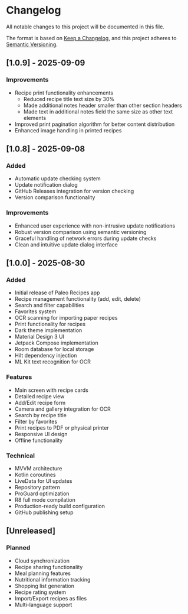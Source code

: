 # Changelog

All notable changes to this project will be documented in this file.

The format is based on [Keep a Changelog](https://keepachangelog.com/en/1.0.0/),
and this project adheres to [Semantic Versioning](https://semver.org/spec/v2.0.0.html).

## [1.0.9] - 2025-09-09

### Improvements
- Recipe print functionality enhancements
  - Reduced recipe title text size by 30%
  - Made additional notes header smaller than other section headers
  - Made text in additional notes field the same size as other text elements
- Improved print pagination algorithm for better content distribution
- Enhanced image handling in printed recipes

## [1.0.8] - 2025-09-08

### Added
- Automatic update checking system
- Update notification dialog
- GitHub Releases integration for version checking
- Version comparison functionality

### Improvements
- Enhanced user experience with non-intrusive update notifications
- Robust version comparison using semantic versioning
- Graceful handling of network errors during update checks
- Clean and intuitive update dialog interface

## [1.0.0] - 2025-08-30

### Added
- Initial release of Paleo Recipes app
- Recipe management functionality (add, edit, delete)
- Search and filter capabilities
- Favorites system
- OCR scanning for importing paper recipes
- Print functionality for recipes
- Dark theme implementation
- Material Design 3 UI
- Jetpack Compose implementation
- Room database for local storage
- Hilt dependency injection
- ML Kit text recognition for OCR

### Features
- Main screen with recipe cards
- Detailed recipe view
- Add/Edit recipe form
- Camera and gallery integration for OCR
- Search by recipe title
- Filter by favorites
- Print recipes to PDF or physical printer
- Responsive UI design
- Offline functionality

### Technical
- MVVM architecture
- Kotlin coroutines
- LiveData for UI updates
- Repository pattern
- ProGuard optimization
- R8 full mode compilation
- Production-ready build configuration
- GitHub publishing setup

## [Unreleased]

### Planned
- Cloud synchronization
- Recipe sharing functionality
- Meal planning features
- Nutritional information tracking
- Shopping list generation
- Recipe rating system
- Import/Export recipes as files
- Multi-language support